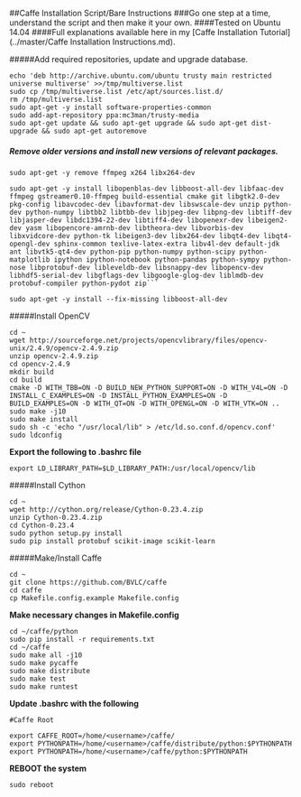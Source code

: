 ##Caffe Installation Script/Bare Instructions
###Go one step at a time, understand the script and then make it your own.
####Tested on Ubuntu 14.04
####Full explanations available here in my [Caffe Installation Tutorial](../master/Caffe Installation Instructions.md).

#####Add required repositories, update and upgrade database.
```
echo 'deb http://archive.ubuntu.com/ubuntu trusty main restricted universe multiverse' >>/tmp/multiverse.list
sudo cp /tmp/multiverse.list /etc/apt/sources.list.d/
rm /tmp/multiverse.list
sudo apt-get -y install software-properties-common
sudo add-apt-repository ppa:mc3man/trusty-media
sudo apt-get update && sudo apt-get upgrade && sudo apt-get dist-upgrade && sudo apt-get autoremove
```
##### Remove older versions and install new versions of relevant packages.
```
sudo apt-get -y remove ffmpeg x264 libx264-dev
```
```
sudo apt-get -y install libopenblas-dev libboost-all-dev libfaac-dev ffmpeg gstreamer0.10-ffmpeg build-essential cmake git libgtk2.0-dev pkg-config libavcodec-dev libavformat-dev libswscale-dev unzip python-dev python-numpy libtbb2 libtbb-dev libjpeg-dev libpng-dev libtiff-dev libjasper-dev libdc1394-22-dev libtiff4-dev libopenexr-dev libeigen2-dev yasm libopencore-amrnb-dev libtheora-dev libvorbis-dev libxvidcore-dev python-tk libeigen3-dev libx264-dev libqt4-dev libqt4-opengl-dev sphinx-common texlive-latex-extra libv4l-dev default-jdk ant libvtk5-qt4-dev python-pip python-numpy python-scipy python-matplotlib ipython ipython-notebook python-pandas python-sympy python-nose libprotobuf-dev libleveldb-dev libsnappy-dev libopencv-dev libhdf5-serial-dev libgflags-dev libgoogle-glog-dev liblmdb-dev protobuf-compiler python-pydot zip```
```
```
sudo apt-get -y install --fix-missing libboost-all-dev
```
#####Install OpenCV
```
cd ~
wget http://sourceforge.net/projects/opencvlibrary/files/opencv-unix/2.4.9/opencv-2.4.9.zip
unzip opencv-2.4.9.zip
cd opencv-2.4.9
mkdir build
cd build
cmake -D WITH_TBB=ON -D BUILD_NEW_PYTHON_SUPPORT=ON -D WITH_V4L=ON -D INSTALL_C_EXAMPLES=ON -D INSTALL_PYTHON_EXAMPLES=ON -D BUILD_EXAMPLES=ON -D WITH_QT=ON -D WITH_OPENGL=ON -D WITH_VTK=ON ..
sudo make -j10
sudo make install
sudo sh -c 'echo "/usr/local/lib" > /etc/ld.so.conf.d/opencv.conf'
sudo ldconfig
```
**Export the following to .bashrc file**
```
export LD_LIBRARY_PATH=$LD_LIBRARY_PATH:/usr/local/opencv/lib
```
#####Install Cython
```
cd ~
wget http://cython.org/release/Cython-0.23.4.zip
unzip Cython-0.23.4.zip
cd Cython-0.23.4
sudo python setup.py install
sudo pip install protobuf scikit-image scikit-learn
```
#####Make/Install Caffe
```
cd ~
git clone https://github.com/BVLC/caffe
cd caffe
cp Makefile.config.example Makefile.config
```
**Make necessary changes in Makefile.config**
```
cd ~/caffe/python
sudo pip install -r requirements.txt
cd ~/caffe
sudo make all -j10
sudo make pycaffe
sudo make distribute
sudo make test
sudo make runtest
```
**Update .bashrc with the following**
```
#Caffe Root

export CAFFE_ROOT=/home/<username>/caffe/
export PYTHONPATH=/home/<username>/caffe/distribute/python:$PYTHONPATH
export PYTHONPATH=/home/<username>/caffe/python:$PYTHONPATH
```
**REBOOT the system**
```
sudo reboot
```
